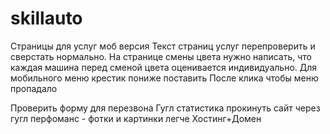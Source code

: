 # skillauto
Страницы для услуг моб версия
Текст страниц услуг перепроверить и сверстать нормально.
На странице смены цвета нужно написать, что каждая машина перед сменой цвета оценивается индивидуально. 
Для мобильного меню крестик пониже поставить
После клика чтобы меню пропадало

Проверить форму для перезвона
Гугл статистика
прокинуть сайт через гугл перфоманс - фотки и картинки легче
Хостинг+Домен
